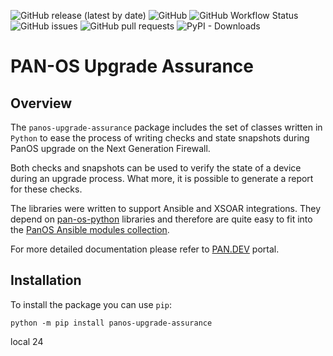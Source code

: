 ![GitHub release (latest by date)](https://img.shields.io/github/v/release/PaloAltoNetworks/pan-os-upgrade-assurance?style=flat-square)
![GitHub](https://img.shields.io/github/license/PaloAltoNetworks/terraform-modules-vmseries-ci-workflows?style=flat-square)
![GitHub Workflow Status](https://img.shields.io/github/actions/workflow/status/PaloAltoNetworks/pan-os-upgrade-assurance/release.yml?style=flat-square)
![GitHub issues](https://img.shields.io/github/issues/PaloAltoNetworks/pan-os-upgrade-assurance?style=flat-square)
![GitHub pull requests](https://img.shields.io/github/issues-pr/PaloAltoNetworks/pan-os-upgrade-assurance?style=flat-square)
![PyPI - Downloads](https://img.shields.io/pypi/dm/panos-upgrade-assurance?style=flat-square)


# PAN-OS Upgrade Assurance

## Overview

The `panos-upgrade-assurance` package includes the set of classes written in `Python` to ease the process of writing checks and state snapshots during PanOS upgrade on the Next Generation Firewall.

Both checks and snapshots can be used to verify the state of a device during an upgrade process. What more, it is possible to generate a report for these checks.

The libraries were written to support Ansible and XSOAR integrations. They depend on [pan-os-python](https://pan.dev/panos/docs/panospython/) libraries and therefore are quite easy to fit into the [PanOS Ansible modules collection](https://galaxy.ansible.com/paloaltonetworks/panos).

For more detailed documentation please refer to [PAN.DEV](https://pan.dev/panos/docs/panos-upgrade-assurance/) portal.

## Installation

To install the package you can use `pip`:

``` console
python -m pip install panos-upgrade-assurance
```

local 24
